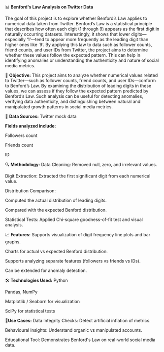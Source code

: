 📊 **Benford's Law Analysis on Twitter Data**

The goal of this project is to explore whether Benford’s Law applies to numerical data taken from Twitter. Benford’s Law is a statistical principle that describes how often each digit (1 through 9) appears as the first digit in naturally occurring datasets. Interestingly, it shows that lower digits—especially ‘1’—tend to appear more frequently as the leading digit than higher ones like ‘9’. By applying this law to data such as follower counts, friend counts, and user IDs from Twitter, the project aims to determine whether these values follow the expected pattern. This can help in identifying anomalies or understanding the authenticity and nature of social media metrics.

🧠 **Objective:**
This project aims to analyze whether numerical values related to Twitter—such as follower counts, friend counts, and user IDs—conform to Benford’s Law. By examining the distribution of leading digits in these values, we can assess if they follow the expected pattern predicted by Benford’s Law. Such analysis can be useful for detecting anomalies, verifying data authenticity, and distinguishing between natural and manipulated growth patterns in social media metrics.

📂 **Data Sources:**
Twitter mock data

**Fields analyzed include:**

Followers count

Friends count

ID

🔍 **Methodology:**
Data Cleaning: Removed null, zero, and irrelevant values.

Digit Extraction: Extracted the first significant digit from each numerical value.

Distribution Comparison:

Computed the actual distribution of leading digits.

Compared with the expected Benford distribution.

Statistical Tests: Applied Chi-square goodness-of-fit test and visual analysis.

📈 **Features:**
Supports visualization of digit frequency line plots and bar graphs.

Charts for actual vs expected Benford distribution.

Supports analyzing separate features (followers vs friends vs IDs).

Can be extended for anomaly detection.

🛠 **Technologies Used:**
Python

Pandas, NumPy

Matplotlib / Seaborn for visualization

SciPy for statistical tests

**📌Use Cases:**
Data Integrity Checks: Detect artificial inflation of metrics.

Behavioural Insights: Understand organic vs manipulated accounts.

Educational Tool: Demonstrates Benford's Law on real-world social media data.


